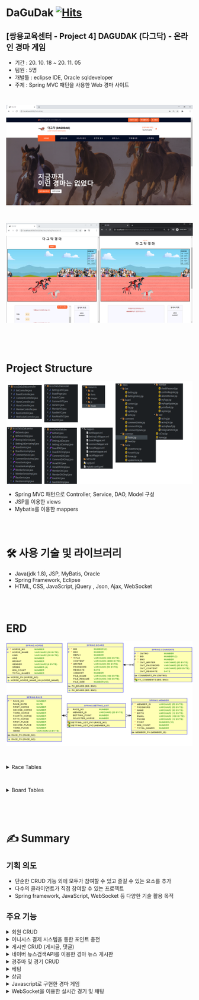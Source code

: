 # DaGuDak  [![Hits](https://hits.seeyoufarm.com/api/count/incr/badge.svg?url=https%3A%2F%2Fgithub.com%2Fgjbae1212%2Fhit-counter&count_bg=%23FF6B26&title_bg=%23181C47&icon=badoo.svg&icon_color=%23E7E7E7&title=hits&edge_flat=false)](https://hits.seeyoufarm.com)
## [쌍용교육센터 - Project 4]  DAGUDAK (다그닥) - 온라인 경마 게임 ## 
 
- 기간 : 20. 10. 18 ~ 20. 11. 05
- 팀원 : 5명
- 개발툴 : eclipse IDE, Oracle sqldeveloper
- 주제 : Spring MVC 패턴을 사용한 Web 경마 사이트

&nbsp;&nbsp;&nbsp;

![image](mainImage.png)

&nbsp;&nbsp;&nbsp;

![image](racingImage.png)

&nbsp;&nbsp;&nbsp;

&nbsp;&nbsp;&nbsp;

# Project Structure
![image](structure.png)
- Spring MVC 패턴으로 Controller, Service, DAO, Model 구성
- JSP를 이용한 views
- Mybatis를 이용한 mappers

<br/><br/>

# 🛠 사용 기술 및 라이브러리

- Java(jdk 1.8), JSP, MyBatis, Oracle
- Spring Framework, Eclipse
- HTML, CSS, JavaScript, jQuery , Json, Ajax, WebSocket

<br/><br/>

# ERD
![image](ERD.png)

&nbsp;&nbsp;&nbsp;

<details markdown = "1">
<summary>Race Tables</summary>

#### HORSE
 - 경주마의 정보를 저장합니다.
  
#### RACE
 - 경기 일정과 출전하는 경주마의 정보를 저장합니다.
 
#### MEMBER
 - 회원 정보를 저장합니다.
 
#### BETTING_LIST
 - 회원들이 경기에 베팅한 정보를 저장합니다.
   
</details>

&nbsp;&nbsp;&nbsp;

<details markdown = "1">
<summary>Board Tables</summary>

#### BOARD
 - 게시판 게시글 정보를 저장합니다.

#### COMMENTS
 - 게시글에 달린 댓글 정보를 저장합니다.
</details>


&nbsp;&nbsp;&nbsp;

&nbsp;&nbsp;&nbsp;
# ✍️ ****Summary****

## 기획 의도 ## 
  - 단순한 CRUD 기능 외에 모두가 참여할 수 있고 즐길 수 있는 요소를 추가<br>
  - 다수의 클라이언트가 직접 참여할 수 있는 프로젝트<br>
  - Spring framework, JavaScript, WebSocket 등 다양한 기술 활용 목적<br>
    
## 주요 기능 ##
<details markdown = "1">
<summary>회원 CRUD</summary>

![image](pptImages/1member.JPG)
 
</details>

<details markdown = "1">
<summary>이니시스 결제 시스템을 통한 포인트 충전</summary>

![image](pptImages/2point.JPG)
 
</details>

<details markdown = "1">
<summary>게시판 CRUD (게시글, 댓글)</summary>

![image](pptImages/3board.JPG)
 
</details>

<details markdown = "1">
<summary>네이버 뉴스검색API를 이용한 경마 뉴스 게시판</summary>

![image](pptImages/4boardAPI.JPG)
 
</details>

<details markdown = "1">
<summary>경주마 및 경기 CRUD</summary>

![image](pptImages/5horse.JPG)
 
</details>

<details markdown = "1">
<summary>베팅</summary>

![image](pptImages/6betting.JPG)
 
</details>

<details markdown = "1">
<summary>상금</summary>

![image](pptImages/7reward.JPG)
 
</details>

<details markdown = "1">
<summary>Javascript로 구현한 경마 게임</summary>

![image](pptImages/8racing.JPG)
 
</details>

<details markdown = "1">
<summary>WebSocket을 이용한 실시간 경기 및 채팅</summary>

![image](pptImages/9chatting.JPG)
 
</details>

<br/><br/>
